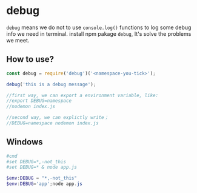 # debug

`debug` means we do not to use `console.log()` functions to log some debug info we need in terminal.
install npm pakage `debug`, It's solve the problems we meet.

## How to use?
```javascript
const debug = require('debug')('<namespace-you-tick>');

debug('this is a debug message');

//first way, we can export a environment variable, like:
//export DEBUG=namespace
//nodemon index.js

//second way, we can explictly write；
//DEBUG=namespace nodemon index.js
```

## Windows
```powershell
#cmd
#set DEBUG=*,-not_this
#set DEBUG=* & node app.js

$env:DEBUG = "*,-not_this"
$env:DEBUG='app';node app.js
```
